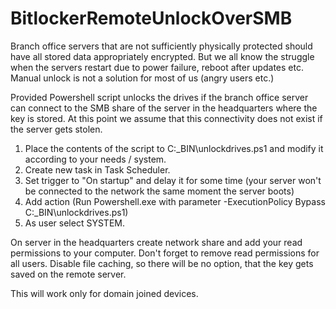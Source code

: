 # BitlockerRemoteUnlockOverSMB
Branch office servers that are not sufficiently physically protected should have all stored data appropriately encrypted. But we all know the struggle when the servers restart due to power failure, reboot after updates etc. Manual unlock is not a solution for most of us (angry users etc.)

Provided Powershell script unlocks the drives if the branch office server can connect to the SMB share of the server in the headquarters where the key is stored. At this point we assume that this connectivity does not exist if the server gets stolen.

1. Place the contents of the script to C:\_BIN\unlockdrives.ps1 and modify it according to your needs / system.
2. Create new task in Task Scheduler.
3. Set trigger to "On startup" and delay it for some time (your server won't be connected to the network the same moment the server boots)
4. Add action (Run Powershell.exe with parameter -ExecutionPolicy Bypass C:\_BIN\unlockdrives.ps1)
5. As user select SYSTEM.

On server in the headquarters create network share and add your read permissions to your computer. Don't forget to remove read permissions for all users. Disable file caching, so there will be no option, that the key gets saved on the remote server.

This will work only for domain joined devices.
